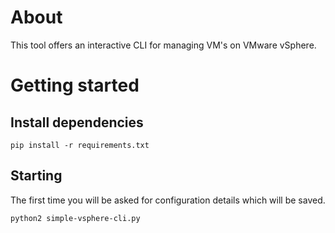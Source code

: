# About

This tool offers an interactive CLI for managing VM's on VMware vSphere.

# Getting started

## Install dependencies

    pip install -r requirements.txt

## Starting

The first time you will be asked for configuration details which will be saved.

    python2 simple-vsphere-cli.py
